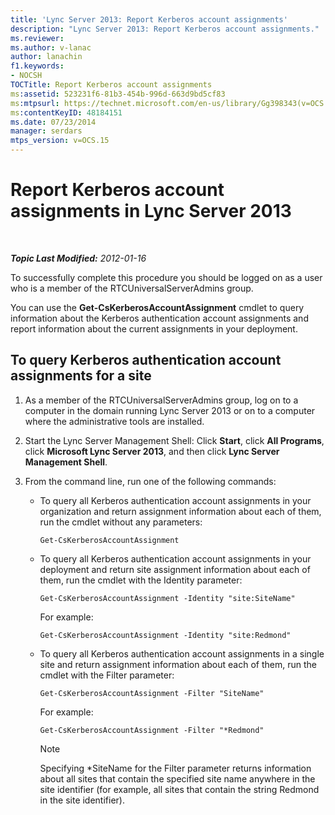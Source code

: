 ```yaml
---
title: 'Lync Server 2013: Report Kerberos account assignments'
description: "Lync Server 2013: Report Kerberos account assignments."
ms.reviewer: 
ms.author: v-lanac
author: lanachin
f1.keywords:
- NOCSH
TOCTitle: Report Kerberos account assignments
ms:assetid: 523231f6-81b3-454b-996d-663d9bd5cf83
ms:mtpsurl: https://technet.microsoft.com/en-us/library/Gg398343(v=OCS.15)
ms:contentKeyID: 48184151
ms.date: 07/23/2014
manager: serdars
mtps_version: v=OCS.15
---
```


# Report Kerberos account assignments in Lync Server 2013

<div data-xmlns="http://www.w3.org/1999/xhtml">

<div class="topic" data-xmlns="http://www.w3.org/1999/xhtml" data-msxsl="urn:schemas-microsoft-com:xslt" data-cs="https://msdn.microsoft.com/">

<div data-asp="https://msdn2.microsoft.com/asp">



</div>

<div id="mainSection">

<div id="mainBody">

<span> </span>

_**Topic Last Modified:** 2012-01-16_

To successfully complete this procedure you should be logged on as a user who is a member of the RTCUniversalServerAdmins group.

You can use the **Get-CsKerberosAccountAssignment** cmdlet to query information about the Kerberos authentication account assignments and report information about the current assignments in your deployment.

<div>

## To query Kerberos authentication account assignments for a site

1.  As a member of the RTCUniversalServerAdmins group, log on to a computer in the domain running Lync Server 2013 or on to a computer where the administrative tools are installed.

2.  Start the Lync Server Management Shell: Click **Start**, click **All Programs**, click **Microsoft Lync Server 2013**, and then click **Lync Server Management Shell**.

3.  From the command line, run one of the following commands:
    
      - To query all Kerberos authentication account assignments in your organization and return assignment information about each of them, run the cmdlet without any parameters:
        
            Get-CsKerberosAccountAssignment
    
      - To query all Kerberos authentication account assignments in your deployment and return site assignment information about each of them, run the cmdlet with the Identity parameter:
        
            Get-CsKerberosAccountAssignment -Identity "site:SiteName"
        
        For example:
        
            Get-CsKerberosAccountAssignment -Identity "site:Redmond"
    
      - To query all Kerberos authentication account assignments in a single site and return assignment information about each of them, run the cmdlet with the Filter parameter:
        
            Get-CsKerberosAccountAssignment -Filter "SiteName"
        
        For example:
        
            Get-CsKerberosAccountAssignment -Filter "*Redmond"
        
        <div>
        

        > [!NOTE]  
        > Specifying *SiteName for the Filter parameter returns information about all sites that contain the specified site name anywhere in the site identifier (for example, all sites that contain the string Redmond in the site identifier).

        
        </div>

</div>

</div>

<span> </span>

</div>

</div>

</div>

